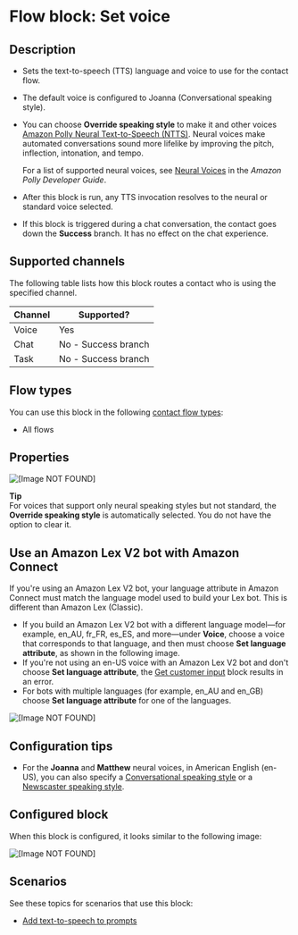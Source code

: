 # Flow block: Set voice<a name="set-voice"></a>

## Description<a name="set-voice-description"></a>
+ Sets the text\-to\-speech \(TTS\) language and voice to use for the contact flow\.
+ The default voice is configured to Joanna \(Conversational speaking style\)\. 
+ You can choose **Override speaking style** to make it and other voices [Amazon Polly Neural Text\-to\-Speech \(NTTS\)](https://docs.aws.amazon.com/polly/latest/dg/NTTS-main.html)\. Neural voices make automated conversations sound more lifelike by improving the pitch, inflection, intonation, and tempo\.

  For a list of supported neural voices, see [Neural Voices](https://docs.aws.amazon.com/polly/latest/dg/ntts-voices-main.html) in the *Amazon Polly Developer Guide*\. 
+ After this block is run, any TTS invocation resolves to the neural or standard voice selected\.
+ If this block is triggered during a chat conversation, the contact goes down the **Success** branch\. It has no effect on the chat experience\. 

## Supported channels<a name="set-voice-channels"></a>

The following table lists how this block routes a contact who is using the specified channel\. 


| Channel | Supported? | 
| --- | --- | 
| Voice | Yes | 
| Chat | No \- Success branch | 
| Task | No \- Success branch | 

## Flow types<a name="set-voice-types"></a>

You can use this block in the following [contact flow types](create-contact-flow.md#contact-flow-types):
+ All flows

## Properties<a name="set-voice-properties"></a>

![\[Image NOT FOUND\]](http://docs.aws.amazon.com/connect/latest/adminguide/images/set-voice-properties.png)

**Tip**  
For voices that support only neural speaking styles but not standard, the **Override speaking style** is automatically selected\. You do not have the option to clear it\.

## Use an Amazon Lex V2 bot with Amazon Connect<a name="set-voice-lexv2bot"></a>

If you're using an Amazon Lex V2 bot, your language attribute in Amazon Connect must match the language model used to build your Lex bot\. This is different than Amazon Lex \(Classic\)\. 
+ If you build an Amazon Lex V2 bot with a different language model—for example, en\_AU, fr\_FR, es\_ES, and more—under **Voice**, choose a voice that corresponds to that language, and then must choose **Set language attribute**, as shown in the following image\.
+ If you're not using an en\-US voice with an Amazon Lex V2 bot and don't choose **Set language attribute**, the [Get customer input](get-customer-input.md) block results in an error\.
+ For bots with multiple languages \(for example, en\_AU and en\_GB\) choose **Set language attribute** for one of the languages\.

![\[Image NOT FOUND\]](http://docs.aws.amazon.com/connect/latest/adminguide/images/set-voice-properties3.png)

## Configuration tips<a name="set-voice-tips"></a>
+ For the **Joanna** and **Matthew** neural voices, in American English \(en\-US\), you can also specify a [Conversational speaking style](https://docs.aws.amazon.com/polly/latest/dg/ntts-speakingstyles.html) or a [Newscaster speaking style](https://docs.aws.amazon.com/polly/latest/dg/ntts-speakingstyles.html)\.

## Configured block<a name="set-voice-configured"></a>

When this block is configured, it looks similar to the following image:

![\[Image NOT FOUND\]](http://docs.aws.amazon.com/connect/latest/adminguide/images/set-voice-configured.png)

## Scenarios<a name="set-voice-scenarios"></a>

See these topics for scenarios that use this block:
+ [Add text\-to\-speech to prompts](text-to-speech.md)